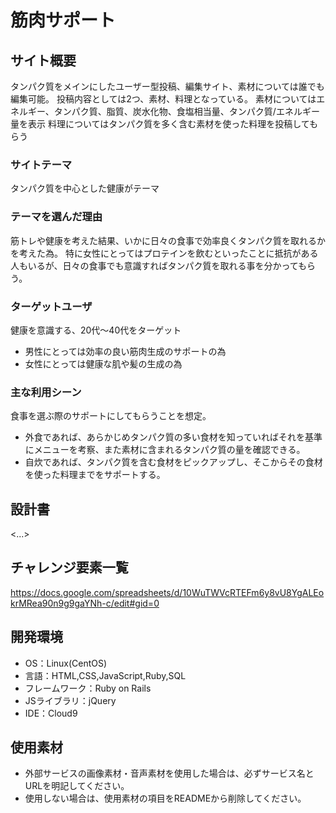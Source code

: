 # 筋肉サポート

## サイト概要
タンパク質をメインにしたユーザー型投稿、編集サイト、素材については誰でも編集可能。
投稿内容としては2つ、素材、料理となっている。
素材についてはエネルギー、タンパク質、脂質、炭水化物、食塩相当量、タンパク質/エネルギー量を表示 料理についてはタンパク質を多く含む素材を使った料理を投稿してもらう 

### サイトテーマ
タンパク質を中心とした健康がテーマ

### テーマを選んだ理由
筋トレや健康を考えた結果、いかに日々の食事で効率良くタンパク質を取れるかを考えた為。 特に女性にとってはプロテインを飲むといったことに抵抗がある人もいるが、日々の食事でも意識すればタンパク質を取れる事を分かってもらう。

### ターゲットユーザ
健康を意識する、20代〜40代をターゲット
- 男性にとっては効率の良い筋肉生成のサポートの為
- 女性にとっては健康な肌や髪の生成の為

### 主な利用シーン
食事を選ぶ際のサポートにしてもらうことを想定。
- 外食であれば、あらかじめタンパク質の多い食材を知っていればそれを基準にメニューを考察、また素材に含まれるタンパク質の量を確認できる。
- 自炊であれば、タンパク質を含む食材をピックアップし、そこからその食材を使った料理までをサポートする。

## 設計書
<...>

## チャレンジ要素一覧
https://docs.google.com/spreadsheets/d/10WuTWVcRTEFm6y8vU8YgALEokrMRea90n9g9gaYNh-c/edit#gid=0

## 開発環境
- OS：Linux(CentOS)
- 言語：HTML,CSS,JavaScript,Ruby,SQL
- フレームワーク：Ruby on Rails
- JSライブラリ：jQuery
- IDE：Cloud9

## 使用素材
- 外部サービスの画像素材・音声素材を使用した場合は、必ずサービス名とURLを明記してください。
- 使用しない場合は、使用素材の項目をREADMEから削除してください。
